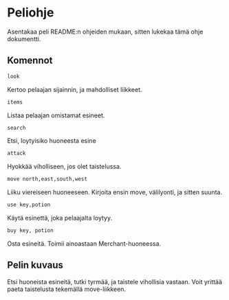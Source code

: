 # Peliohje
Asentakaa peli README:n ohjeiden mukaan, sitten lukekaa tämä ohje dokumentti.
## Komennot
```bash
look
```
Kertoo pelaajan sijainnin, ja mahdolliset liikkeet.
```bash
items
```
Listaa pelaajan omistamat esineet.
```bash
search
```
Etsi, loytyisiko huoneesta esine
```bash
attack
```
Hyokkää viholliseen, jos olet taistelussa.
```bash
move north,east,south,west
```
Liiku viereiseen huoneeseen. Kirjoita ensin move, välilyonti, ja sitten suunta.
```bash
use key,potion
```
Käytä esinettä, joka pelaajalta loytyy.

```bash
buy key, potion
```
Osta esineitä. Toimii ainoastaan Merchant-huoneessa.
## Pelin kuvaus
Etsi huoneista esineitä, tutki tyrmää, ja taistele vihollisia vastaan. Voit yrittää paeta taistelusta tekemällä move-liikkeen.
